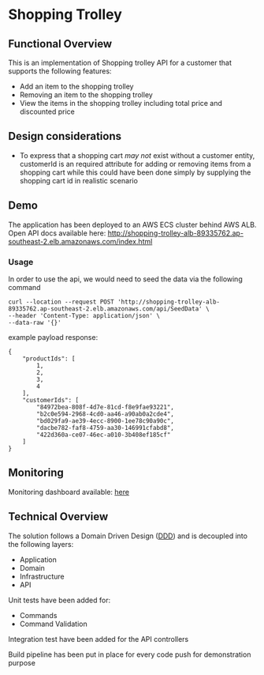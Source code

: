 
# Shopping Trolley

## Functional Overview
This is an implementation of Shopping trolley API for a customer that supports the following features:
- Add an item to the shopping trolley
- Removing an item to the shopping trolley
- View the items in the shopping trolley including total price and discounted price

## Design considerations
- To express that a shopping cart _may not_ exist without a customer entity, customerId is an required attribute for adding or removing items from a shopping cart while this could have been done simply by supplying the shopping cart id in realistic scenario

## Demo
The application has been deployed to an AWS ECS cluster behind AWS ALB.
Open API docs available here: http://shopping-trolley-alb-89335762.ap-southeast-2.elb.amazonaws.com/index.html
### Usage
In order to use the api, we would need to seed the data via the following command
```
curl --location --request POST 'http://shopping-trolley-alb-89335762.ap-southeast-2.elb.amazonaws.com/api/SeedData' \
--header 'Content-Type: application/json' \
--data-raw '{}'
```
example payload response: 
```
{
    "productIds": [
        1,
        2,
        3,
        4
    ],
    "customerIds": [
        "84972bea-808f-4d7e-81cd-f8e9fae93221",
        "b2c0e594-2968-4cd0-aa46-a90ab0a2cde4",
        "bd029fa9-ae39-4ecc-8900-1ee78c90a90c",
        "dacbe782-faf8-4759-aa30-146991cfabd8",
        "422d360a-ce07-46ec-a010-3b408ef185cf"
    ]
}
```

## Monitoring
Monitoring dashboard available: [here](https://cloudwatch.amazonaws.com/dashboard.html?dashboard=Shopping-Trolley-Dashboard&context=eyJSIjoidXMtZWFzdC0xIiwiRCI6ImN3LWRiLTEwNTIxNDAyNTIwOSIsIlUiOiJ1cy1lYXN0LTFfa0xjeWxINVhJIiwiQyI6IjNob2tvZWhudmJhbGtzZWJsNWpnamdlZjhhIiwiSSI6InVzLWVhc3QtMToyNzE4N2QzMS0yODY3LTRlOTktYjE4NC04MTQwNjA2MDUwOTkiLCJNIjoiUHVibGljIn0=)

## Technical Overview
The solution follows a Domain Driven Design ([DDD](https://docs.microsoft.com/en-us/dotnet/architecture/microservices/microservice-ddd-cqrs-patterns/ddd-oriented-microservice)) and is decoupled into the following layers:
- Application
- Domain
- Infrastructure
- API

Unit tests have been added for:
- Commands
- Command Validation

Integration test have been added for the API controllers

Build pipeline has been put in place for every code push for demonstration purpose

